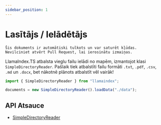 ```yaml
---
sidebar_position: 1
---
```


# Lasītājs / Ielādētājs

`Šis dokuments ir automātiski tulkots un var saturēt kļūdas. Nevilciniet atvērt Pull Request, lai ierosinātu izmaiņas.`

LlamaIndex.TS atbalsta vieglu failu ielādi no mapēm, izmantojot klasi `SimpleDirectoryReader`. Pašlaik tiek atbalstīti failu formāti `.txt`, `.pdf`, `.csv`, `.md` un `.docx`, bet nākotnē plānots atbalstīt vēl vairāk!

```typescript
import { SimpleDirectoryReader } from "llamaindex";

documents = new SimpleDirectoryReader().loadData("./data");
```

## API Atsauce

- [SimpleDirectoryReader](../../api/classes/SimpleDirectoryReader.md)
